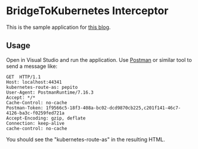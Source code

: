 # BridgeToKubernetes Interceptor

This is the sample application for [this blog](https://blogs.u2u.be/lander/post/2020/11/25/properly-propagating-kubernetes-route-as-in-bridge-to-kubernetes).

## Usage

Open in Visual Studio and run the application. Use [Postman](https://www.getpostman.com) or similar tool to send a message like:

```
GET  HTTP/1.1
Host: localhost:44341
kubernetes-route-as: pepito
User-Agent: PostmanRuntime/7.16.3
Accept: */*
Cache-Control: no-cache
Postman-Token: 1f9566c5-18f3-408a-bc02-dcd9870cb225,c201f141-46c7-4126-ba3c-f0259fed721a
Accept-Encoding: gzip, deflate
Connection: keep-alive
cache-control: no-cache
```

You should see the "kubernetes-route-as" in the resulting HTML.